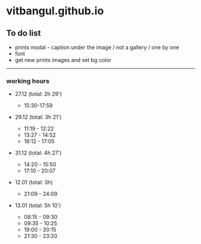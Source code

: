 # vitbangul.github.io

To do list
-----------

* prints modal - caption under the image / not a gallery / one by one
* font
* get new prints images and set bg color

---------------

### working hours
* 27.12 (total: 2h 29')
  - 15:30-17:59

* 29.12 (total: 3h 21')
  - 11:19 - 12:22
  - 13:27 - 14:52
  - 16:12 - 17:05

* 31.12 (total: 4h 27')
  - 14:20 - 15:50
  - 17:10 - 20:07

* 12.01 (total: 3h)
  - 21:09 - 24:09

* 13.01 (total: 5h 10')
  - 08:15 - 09:30
  - 09:35 - 10:25
  - 19:00 - 20:15
  - 21:30 - 23:20
